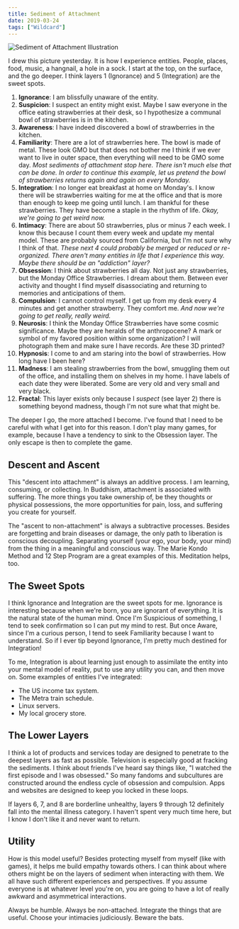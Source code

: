 ```yaml
---
title: Sediment of Attachment
date: 2019-03-24
tags: ["Wildcard"]
---
```


![Sediment of Attachment Illustration](/images/sediment.jpg)

I drew this picture yesterday. It is how I experience entities. People, places, food, music, a hangnail, a hole in a sock. I start at the top, on the surface, and the go deeper. I think layers 1 (Ignorance) and 5 (Integration) are the sweet spots.

1. **Ignorance**: I am blissfully unaware of the entity.
2. **Suspicion**: I suspect an entity might exist. Maybe I saw everyone in the office eating strawberries at their desk, so I hypothesize a communal bowl of strawberries is in the kitchen.
3. **Awareness**: I have indeed discovered a bowl of strawberries in the kitchen.
4. **Familiarity**: There are a lot of strawberries here. The bowl is made of metal. These look GMO but that does not bother me I think if we ever want to live in outer space, then everything will need to be GMO some day.
   _Most sediments of attachment stop here. There isn't much else that can be done. In order to continue this example, let us pretend the bowl of strawberries returns again and again on every Monday._
5. **Integration**: I no longer eat breakfast at home on Monday's. I know there will be strawberries waiting for me at the office and that is more than enough to keep me going until lunch. I am thankful for these strawberries. They have become a staple in the rhythm of life.
   _Okay, we're going to get weird now._
6. **Intimacy**: There are about 50 strawberries, plus or minus 7 each week. I know this because I count them every week and update my mental model. These are probably sourced from California, but I'm not sure why I think of that.
   _These next 4 could probably be merged or reduced or re-organized. There aren't many entities in life that I experience this way. Maybe there should be an "addiction" layer?_
7. **Obsession**: I think about strawberries all day. Not just any strawberries, but the Monday Office Strawberries. I dream about them. Between ever activity and thought I find myself disassociating and returning to memories and anticipations of them.
8. **Compulsion**: I cannot control myself. I get up from my desk every 4 minutes and get another strawberry. They comfort me.
   _And now we're going to get really, really weird._
9. **Neurosis**: I think the Monday Office Strawberries have some cosmic significance. Maybe they are heralds of the anthropocene? A mark or symbol of my favored position within some organization? I will photograph them and make sure I have records. Are these 3D printed?
10. **Hypnosis**: I come to and am staring into the bowl of strawberries. How long have I been here?
11. **Madness**: I am stealing strawberries from the bowl, smuggling them out of the office, and installing them on shelves in my home. I have labels of each date they were liberated. Some are very old and very small and very black.
12. **Fractal**: This layer exists only because I _suspect_ (see layer 2) there is something beyond madness, though I'm not sure what that might be.

The deeper I go, the more attached I become. I've found that I need to be careful with what I get into for this reason. I don't play many games, for example, because I have a tendency to sink to the Obsession layer. The only escape is then to complete the game.

## Descent and Ascent

This "descent into attachment" is always an additive process. I am learning, consuming, or collecting. In Buddhism, attachment is associated with suffering. The more things you take ownership of, be they thoughts or physical possessions, the more opportunities for pain, loss, and suffering you create for yourself.

The "ascent to non-attachment" is always a subtractive processes. Besides are forgetting and brain diseases or damage, the only path to liberation is conscious decoupling. Separating yourself (your ego, your body, your mind) from the thing in a meaningful and conscious way. The Marie Kondo Method and 12 Step Program are a great examples of this. Meditation helps, too.

## The Sweet Spots

I think Ignorance and Integration are the sweet spots for me. Ignorance is interesting because when we're born, you are ignorant of everything. It is the natural state of the human mind. Once I'm Suspicious of something, I tend to seek confirmation so I can put my mind to rest. But once Aware, since I'm a curious person, I tend to seek Familiarity because I want to understand. So if I ever tip beyond Ignorance, I'm pretty much destined for Integration!

To me, Integration is about learning just enough to assimilate the entity into your mental model of reality, put to use any utility you can, and then move on. Some examples of entities I've integrated:

- The US income tax system.
- The Metra train schedule.
- Linux servers.
- My local grocery store.

## The Lower Layers

I think a lot of products and services today are designed to penetrate to the deepest layers as fast as possible. Television is especially good at fracking the sediments. I think about friends I've heard say things like, "I watched the first episode and I was obsessed." So many fandoms and subcultures are constructed around the endless cycle of obsession and compulsion. Apps and websites are designed to keep you locked in these loops.

If layers 6, 7, and 8 are borderline unhealthy, layers 9 through 12 definitely fall into the mental illness category. I haven't spent very much time here, but I know I don't like it and never want to return.

## Utility

How is this model useful? Besides protecting myself from myself (like with games), it helps me build empathy towards others. I can think about where others might be on the layers of sediment when interacting with them. We all have such different experiences and perspectives. If you assume everyone is at whatever level you're on, you are going to have a lot of really awkward and asymmetrical interactions.

Always be humble. Always be non-attached. Integrate the things that are useful. Choose your intimacies judiciously. Beware the bats.
